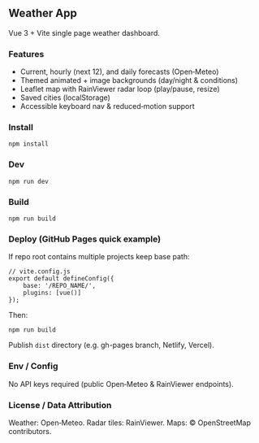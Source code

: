 ## Weather App

Vue 3 + Vite single page weather dashboard.

### Features
- Current, hourly (next 12), and daily forecasts (Open‑Meteo)
- Themed animated + image backgrounds (day/night & conditions)
- Leaflet map with RainViewer radar loop (play/pause, resize)
- Saved cities (localStorage)
- Accessible keyboard nav & reduced‑motion support

### Install
```
npm install
```

### Dev
```
npm run dev
```

### Build
```
npm run build
```

### Deploy (GitHub Pages quick example)
If repo root contains multiple projects keep base path:
```
// vite.config.js
export default defineConfig({
	base: '/REPO_NAME/',
	plugins: [vue()] 
});
```
Then:
```
npm run build
```
Publish `dist` directory (e.g. gh-pages branch, Netlify, Vercel).

### Env / Config
No API keys required (public Open‑Meteo & RainViewer endpoints).

### License / Data Attribution
Weather: Open‑Meteo. Radar tiles: RainViewer. Maps: © OpenStreetMap contributors.
